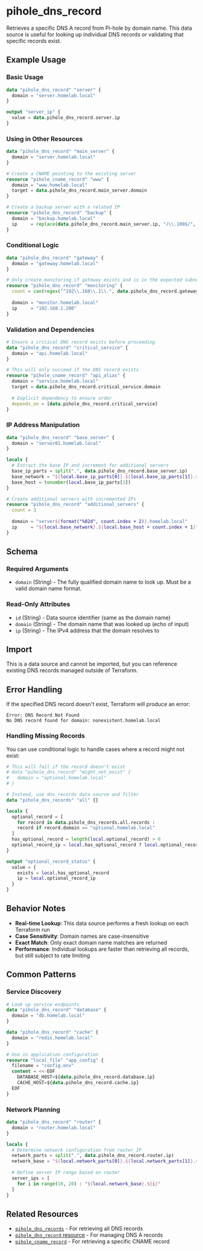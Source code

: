 # pihole_dns_record

Retrieves a specific DNS A record from Pi-hole by domain name. This data source is useful for looking up individual DNS records or validating that specific records exist.

## Example Usage

### Basic Usage

```terraform
data "pihole_dns_record" "server" {
  domain = "server.homelab.local"
}

output "server_ip" {
  value = data.pihole_dns_record.server.ip
}
```

### Using in Other Resources

```terraform
data "pihole_dns_record" "main_server" {
  domain = "server.homelab.local"
}

# Create a CNAME pointing to the existing server
resource "pihole_cname_record" "www" {
  domain = "www.homelab.local"
  target = data.pihole_dns_record.main_server.domain
}

# Create a backup server with a related IP
resource "pihole_dns_record" "backup" {
  domain = "backup.homelab.local"
  ip     = replace(data.pihole_dns_record.main_server.ip, "/\\.100$/", ".101")
}
```

### Conditional Logic

```terraform
data "pihole_dns_record" "gateway" {
  domain = "gateway.homelab.local"
}

# Only create monitoring if gateway exists and is in the expected subnet
resource "pihole_dns_record" "monitoring" {
  count = can(regex("^192\\.168\\.1\\.", data.pihole_dns_record.gateway.ip)) ? 1 : 0
  
  domain = "monitor.homelab.local"
  ip     = "192.168.1.200"
}
```

### Validation and Dependencies

```terraform
# Ensure a critical DNS record exists before proceeding
data "pihole_dns_record" "critical_service" {
  domain = "api.homelab.local"
}

# This will only succeed if the DNS record exists
resource "pihole_cname_record" "api_alias" {
  domain = "service.homelab.local"
  target = data.pihole_dns_record.critical_service.domain
  
  # Explicit dependency to ensure order
  depends_on = [data.pihole_dns_record.critical_service]
}
```

### IP Address Manipulation

```terraform
data "pihole_dns_record" "base_server" {
  domain = "server01.homelab.local"
}

locals {
  # Extract the base IP and increment for additional servers
  base_ip_parts = split(".", data.pihole_dns_record.base_server.ip)
  base_network = "${local.base_ip_parts[0]}.${local.base_ip_parts[1]}.${local.base_ip_parts[2]}"
  base_host = tonumber(local.base_ip_parts[3])
}

# Create additional servers with incremented IPs
resource "pihole_dns_record" "additional_servers" {
  count = 3
  
  domain = "server${format("%02d", count.index + 2)}.homelab.local"
  ip     = "${local.base_network}.${local.base_host + count.index + 1}"
}
```

## Schema

### Required Arguments

- `domain` (String) - The fully qualified domain name to look up. Must be a valid domain name format.

### Read-Only Attributes

- `id` (String) - Data source identifier (same as the domain name)
- `domain` (String) - The domain name that was looked up (echo of input)
- `ip` (String) - The IPv4 address that the domain resolves to

## Import

This is a data source and cannot be imported, but you can reference existing DNS records managed outside of Terraform.

## Error Handling

If the specified DNS record doesn't exist, Terraform will produce an error:

```
Error: DNS Record Not Found
No DNS record found for domain: nonexistent.homelab.local
```

### Handling Missing Records

You can use conditional logic to handle cases where a record might not exist:

```terraform
# This will fail if the record doesn't exist
# data "pihole_dns_record" "might_not_exist" {
#   domain = "optional.homelab.local"
# }

# Instead, use dns_records data source and filter
data "pihole_dns_records" "all" {}

locals {
  optional_record = [
    for record in data.pihole_dns_records.all.records :
    record if record.domain == "optional.homelab.local"
  ]
  has_optional_record = length(local.optional_record) > 0
  optional_record_ip = local.has_optional_record ? local.optional_record[0].ip : null
}

output "optional_record_status" {
  value = {
    exists = local.has_optional_record
    ip = local.optional_record_ip
  }
}
```

## Behavior Notes

- **Real-time Lookup**: This data source performs a fresh lookup on each Terraform run
- **Case Sensitivity**: Domain names are case-insensitive
- **Exact Match**: Only exact domain name matches are returned
- **Performance**: Individual lookups are faster than retrieving all records, but still subject to rate limiting

## Common Patterns

### Service Discovery

```terraform
# Look up service endpoints
data "pihole_dns_record" "database" {
  domain = "db.homelab.local"
}

data "pihole_dns_record" "cache" {
  domain = "redis.homelab.local"  
}

# Use in application configuration
resource "local_file" "app_config" {
  filename = "config.env"
  content = <<-EOF
    DATABASE_HOST=${data.pihole_dns_record.database.ip}
    CACHE_HOST=${data.pihole_dns_record.cache.ip}
  EOF
}
```

### Network Planning

```terraform
data "pihole_dns_record" "router" {
  domain = "router.homelab.local"
}

locals {
  # Determine network configuration from router IP
  network_parts = split(".", data.pihole_dns_record.router.ip)
  network_base = "${local.network_parts[0]}.${local.network_parts[1]}.${local.network_parts[2]}"
  
  # Define server IP range based on router
  server_ips = [
    for i in range(10, 20) : "${local.network_base}.${i}"
  ]
}
```

## Related Resources

- [`pihole_dns_records`](./dns_records.md) - For retrieving all DNS records
- [`pihole_dns_record` resource](../resources/dns_record.md) - For managing DNS A records
- [`pihole_cname_record`](./cname_record.md) - For retrieving a specific CNAME record